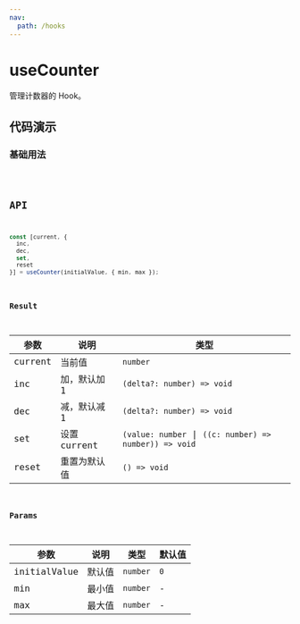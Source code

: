```yaml
---
nav:
  path: /hooks
---
```


# useCounter

管理计数器的 Hook。

## 代码演示

### 基础用法

<code src="./demo/demo1.tsx" />

## API

```typescript
const [current, {
  inc,
  dec,
  set,
  reset
}] = useCounter(initialValue, { min, max });
```

### Result

| 参数    | 说明         | 类型                                                   |
| ------- | ------------ | ------------------------------------------------------ |
| current | 当前值       | `number`                                               |
| inc     | 加，默认加 1 | `(delta?: number) => void`                             |
| dec     | 减，默认减 1 | `(delta?: number) => void`                             |
| set     | 设置 current | `(value: number` \| `((c: number) => number)) => void` |
| reset   | 重置为默认值 | `() => void`                                           |

### Params

| 参数         | 说明   | 类型     | 默认值 |
| ------------ | ------ | -------- | ------ |
| initialValue | 默认值 | `number` | `0`    |
| min          | 最小值 | `number` | -      |
| max          | 最大值 | `number` | -      |
